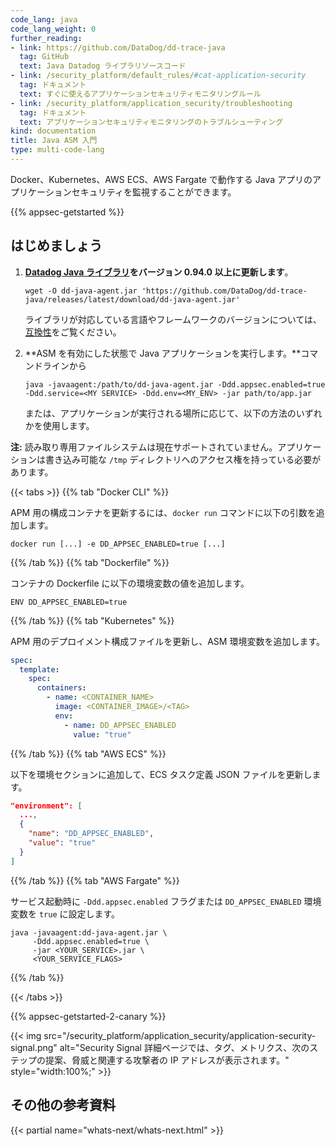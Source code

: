 ```yaml
---
code_lang: java
code_lang_weight: 0
further_reading:
- link: https://github.com/DataDog/dd-trace-java
  tag: GitHub
  text: Java Datadog ライブラリソースコード
- link: /security_platform/default_rules/#cat-application-security
  tag: ドキュメント
  text: すぐに使えるアプリケーションセキュリティモニタリングルール
- link: /security_platform/application_security/troubleshooting
  tag: ドキュメント
  text: アプリケーションセキュリティモニタリングのトラブルシューティング
kind: documentation
title: Java ASM 入門
type: multi-code-lang
---
```


Docker、Kubernetes、AWS ECS、AWS Fargate で動作する Java アプリのアプリケーションセキュリティを監視することができます。

{{% appsec-getstarted %}}

## はじめましょう

1. **[Datadog Java ライブラリ][1]をバージョン 0.94.0 以上に更新します**。
   ```shell
   wget -O dd-java-agent.jar 'https://github.com/DataDog/dd-trace-java/releases/latest/download/dd-java-agent.jar'
   ```

   ライブラリが対応している言語やフレームワークのバージョンについては、[互換性][2]をご覧ください。

2. **ASM を有効にした状態で Java アプリケーションを実行します。**コマンドラインから
   ```shell
   java -javaagent:/path/to/dd-java-agent.jar -Ddd.appsec.enabled=true -Ddd.service=<MY SERVICE> -Ddd.env=<MY_ENV> -jar path/to/app.jar
   ```

   または、アプリケーションが実行される場所に応じて、以下の方法のいずれかを使用します。

**注:** 読み取り専用ファイルシステムは現在サポートされていません。アプリケーションは書き込み可能な `/tmp` ディレクトリへのアクセス権を持っている必要があります。

   {{< tabs >}}
{{% tab "Docker CLI" %}}

APM 用の構成コンテナを更新するには、`docker run` コマンドに以下の引数を追加します。


```shell
docker run [...] -e DD_APPSEC_ENABLED=true [...] 
```

{{% /tab %}}
{{% tab "Dockerfile" %}}

コンテナの Dockerfile に以下の環境変数の値を追加します。

```shell
ENV DD_APPSEC_ENABLED=true
```

{{% /tab %}}
{{% tab "Kubernetes" %}}

APM 用のデプロイメント構成ファイルを更新し、ASM 環境変数を追加します。

```yaml
spec:
  template:
    spec:
      containers:
        - name: <CONTAINER_NAME>
          image: <CONTAINER_IMAGE>/<TAG>
          env:
            - name: DD_APPSEC_ENABLED
              value: "true"
```

{{% /tab %}}
{{% tab "AWS ECS" %}}

以下を環境セクションに追加して、ECS タスク定義 JSON ファイルを更新します。

```json
"environment": [
  ...,
  {
    "name": "DD_APPSEC_ENABLED",
    "value": "true"
  }
]
```

{{% /tab %}}
{{% tab "AWS Fargate" %}}

サービス起動時に `-Ddd.appsec.enabled` フラグまたは `DD_APPSEC_ENABLED` 環境変数を `true` に設定します。

```shell
java -javaagent:dd-java-agent.jar \
     -Ddd.appsec.enabled=true \
     -jar <YOUR_SERVICE>.jar \
     <YOUR_SERVICE_FLAGS>
```

{{% /tab %}}

{{< /tabs >}}

{{% appsec-getstarted-2-canary %}}

{{< img src="/security_platform/application_security/application-security-signal.png" alt="Security Signal 詳細ページでは、タグ、メトリクス、次のステップの提案、脅威と関連する攻撃者の IP アドレスが表示されます。" style="width:100%;" >}}

## その他の参考資料

{{< partial name="whats-next/whats-next.html" >}}

[1]: https://github.com/DataDog/dd-trace-java/releases
[2]: /ja/security_platform/application_security/setup_and_configure/?code-lang=java#compatibility